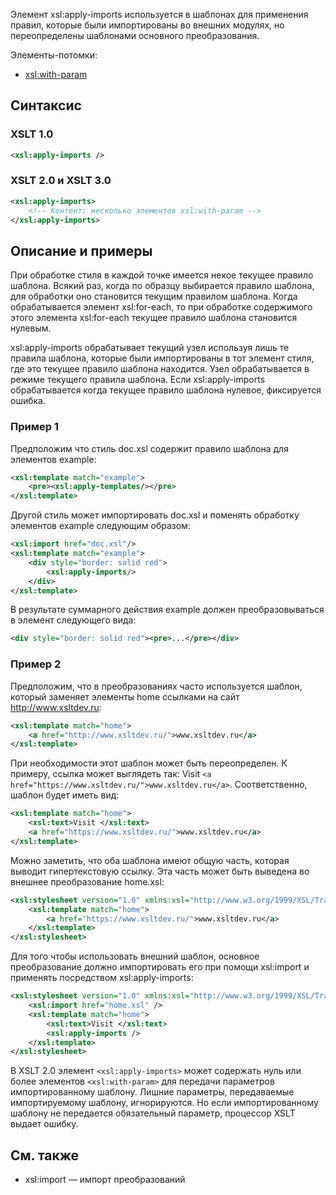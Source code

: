 Элемент xsl:apply-imports используется в шаблонах для применения правил, которые были импортированы во внешних модулях, но переопределены шаблонами основного преобразования.

Элементы-потомки:
* [xsl:with-param](/xslt/xsl:with-param)

## Синтаксис
### XSLT 1.0
```xml
<xsl:apply-imports />
```

### XSLT 2.0 и XSLT 3.0
```xml
<xsl:apply-imports>
    <!-- Контент: несколько элементов xsl:with-param -->
</xsl:apply-imports>
```

## Описание и примеры

При обработке стиля в каждой точке имеется некое текущее правило шаблона. Всякий раз, когда по образцу выбирается правило шаблона, для обработки оно становится текущим правилом шаблона. Когда обрабатывается элемент xsl:for-each, то при обработке содержимого этого элемента xsl:for-each текущее правило шаблона становится нулевым.

xsl:apply-imports обрабатывает текущий узел используя лишь те правила шаблона, которые были импортированы в тот элемент стиля, где это текущее правило шаблона находится. Узел обрабатывается в режиме текущего правила шаблона. Если xsl:apply-imports обрабатывается когда текущее правило шаблона нулевое, фиксируется ошибка.

### Пример 1

Предположим что стиль doc.xsl содержит правило шаблона для элементов example:

```xml
<xsl:template match="example">
    <pre><xsl:apply-templates/></pre>
</xsl:template>
```

Другой стиль может импортировать doc.xsl и поменять обработку элементов example следующим образом:

```xml
<xsl:import href="doc.xsl"/>
<xsl:template match="example">
    <div style="border: solid red">
        <xsl:apply-imports/>
    </div>
</xsl:template>
```

В результате суммарного действия example должен преобразовываться в элемент следующего вида:

```xml
<div style="border: solid red"><pre>...</pre></div>
```

### Пример 2

Предположим, что в преобразованиях часто используется шаблон, который заменяет элементы home ссылками на сайт http://www.xsltdev.ru:

```xml
<xsl:template match="home">
    <a href="http://www.xsltdev.ru/">www.xsltdev.ru</a>
</xsl:template>
```

При необходимости этот шаблон может быть переопределен. К примеру, ссылка может выглядеть так: Visit `<a href="https://www.xsltdev.ru/">www.xsltdev.ru</a>`. Соответственно, шаблон будет иметь вид:

```xml
<xsl:template match="home">
    <xsl:text>Visit </xsl:text>
    <a href="https://www.xsltdev.ru/">www.xsltdev.ru</a>
</xsl:template>
```

Можно заметить, что оба шаблона имеют общую часть, которая выводит гипертекстовую ссылку. Эта часть может быть выведена во внешнее преобразование home.xsl:

```xml
<xsl:stylesheet version="1.0" xmlns:xsl="http://www.w3.org/1999/XSL/Transform">
    <xsl:template match="home">
        <a href="https://www.xsltdev.ru/">www.xsltdev.ru</a>
    </xsl:template>
</xsl:stylesheet>
```

Для того чтобы использовать внешний шаблон, основное преобразование должно импортировать его при помощи xsl:import и применять посредством xsl:apply-imports:

```xml
<xsl:stylesheet version="1.0" xmlns:xsl="http://www.w3.org/1999/XSL/Transform">
    <xsl:import href="home.xsl" />
    <xsl:template match="home">
        <xsl:text>Visit </xsl:text>
        <xsl:apply-imports />
    </xsl:template>
</xsl:stylesheet>
```

В XSLT 2.0 элемент `<xsl:apply-imports>` может содержать нуль или более элементов `<xsl:with-param>` для передачи параметров импортированному шаблону. Лишние параметры, передаваемые импортируемому шаблону, игнорируются. Но если импортированному шаблону не передается обязательный параметр, процессор XSLT выдает ошибку.

## См. также
* xsl:import — импорт преобразований
